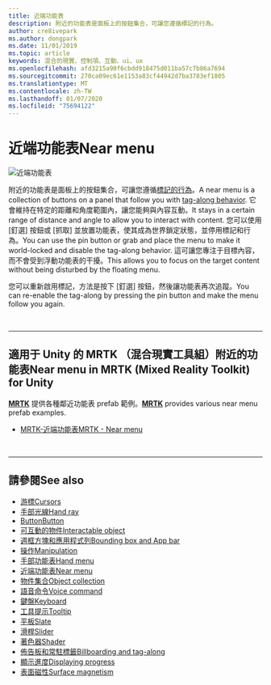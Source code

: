 ```yaml
---
title: 近端功能表
description: 附近的功能表是面板上的按鈕集合，可讓您遵循標記的行為。
author: cre8ivepark
ms.author: dongpark
ms.date: 11/01/2019
ms.topic: article
keywords: 混合的現實、控制項、互動、ui、ux
ms.openlocfilehash: afd3215a90f6cbdd918475d011ba57c7b86a7694
ms.sourcegitcommit: 270ca09ec61e1153a83cf44942d7ba3783ef1805
ms.translationtype: MT
ms.contentlocale: zh-TW
ms.lasthandoff: 01/07/2020
ms.locfileid: "75694122"
---
```

# <a name="near-menu"></a><span data-ttu-id="b7df6-104">近端功能表</span><span class="sxs-lookup"><span data-stu-id="b7df6-104">Near menu</span></span>

![近端功能表](images/UX/UX_Hero_NearMenu.jpg)

<span data-ttu-id="b7df6-106">附近的功能表是面板上的按鈕集合，可讓您遵循[標記的行為](billboarding-and-tag-along.md#what-is-a-tag-along)。</span><span class="sxs-lookup"><span data-stu-id="b7df6-106">A near menu is a collection of buttons on a panel that follow you with [tag-along behavior](billboarding-and-tag-along.md#what-is-a-tag-along).</span></span> <span data-ttu-id="b7df6-107">它會維持在特定的距離和角度範圍內，讓您能夠與內容互動。</span><span class="sxs-lookup"><span data-stu-id="b7df6-107">It stays in a certain range of distance and angle to allow you to interact with content.</span></span> <span data-ttu-id="b7df6-108">您可以使用 [釘選] 按鈕或 [抓取] 並放置功能表，使其成為世界鎖定狀態，並停用標記和行為。</span><span class="sxs-lookup"><span data-stu-id="b7df6-108">You can use the pin button or grab and place the menu to make it world-locked and disable the tag-along behavior.</span></span> <span data-ttu-id="b7df6-109">這可讓您專注于目標內容，而不會受到浮動功能表的干擾。</span><span class="sxs-lookup"><span data-stu-id="b7df6-109">This allows you to focus on the target content without being disturbed by the floating menu.</span></span>

<span data-ttu-id="b7df6-110">您可以重新啟用標記，方法是按下 [釘選] 按鈕，然後讓功能表再次追蹤。</span><span class="sxs-lookup"><span data-stu-id="b7df6-110">You can re-enable the tag-along by pressing the pin button and make the menu follow you again.</span></span>

<br>

---

## <a name="near-menu-in-mrtk-mixed-reality-toolkit-for-unity"></a><span data-ttu-id="b7df6-111">適用于 Unity 的 MRTK （混合現實工具組）附近的功能表</span><span class="sxs-lookup"><span data-stu-id="b7df6-111">Near menu in MRTK (Mixed Reality Toolkit) for Unity</span></span>
<span data-ttu-id="b7df6-112">**[MRTK](https://github.com/Microsoft/MixedRealityToolkit-Unity)** 提供各種鄰近功能表 prefab 範例。</span><span class="sxs-lookup"><span data-stu-id="b7df6-112">**[MRTK](https://github.com/Microsoft/MixedRealityToolkit-Unity)** provides various near menu prefab examples.</span></span>

* [<span data-ttu-id="b7df6-113">MRTK-近端功能表</span><span class="sxs-lookup"><span data-stu-id="b7df6-113">MRTK - Near menu</span></span>](https://microsoft.github.io/MixedRealityToolkit-Unity/Documentation/README_NearMenu.html)


<br>

---


## <a name="see-also"></a><span data-ttu-id="b7df6-114">請參閱</span><span class="sxs-lookup"><span data-stu-id="b7df6-114">See also</span></span>

* [<span data-ttu-id="b7df6-115">游標</span><span class="sxs-lookup"><span data-stu-id="b7df6-115">Cursors</span></span>](cursors.md)
* [<span data-ttu-id="b7df6-116">手部光線</span><span class="sxs-lookup"><span data-stu-id="b7df6-116">Hand ray</span></span>](point-and-commit.md)
* [<span data-ttu-id="b7df6-117">Button</span><span class="sxs-lookup"><span data-stu-id="b7df6-117">Button</span></span>](button.md)
* [<span data-ttu-id="b7df6-118">可互動的物件</span><span class="sxs-lookup"><span data-stu-id="b7df6-118">Interactable object</span></span>](interactable-object.md)
* [<span data-ttu-id="b7df6-119">週框方塊和應用程式列</span><span class="sxs-lookup"><span data-stu-id="b7df6-119">Bounding box and App bar</span></span>](app-bar-and-bounding-box.md)
* [<span data-ttu-id="b7df6-120">操作</span><span class="sxs-lookup"><span data-stu-id="b7df6-120">Manipulation</span></span>](direct-manipulation.md)
* [<span data-ttu-id="b7df6-121">手部功能表</span><span class="sxs-lookup"><span data-stu-id="b7df6-121">Hand menu</span></span>](hand-menu.md)
* [<span data-ttu-id="b7df6-122">近端功能表</span><span class="sxs-lookup"><span data-stu-id="b7df6-122">Near menu</span></span>](near-menu.md)
* [<span data-ttu-id="b7df6-123">物件集合</span><span class="sxs-lookup"><span data-stu-id="b7df6-123">Object collection</span></span>](object-collection.md)
* [<span data-ttu-id="b7df6-124">語音命令</span><span class="sxs-lookup"><span data-stu-id="b7df6-124">Voice command</span></span>](voice-input.md)
* [<span data-ttu-id="b7df6-125">鍵盤</span><span class="sxs-lookup"><span data-stu-id="b7df6-125">Keyboard</span></span>](keyboard.md)
* [<span data-ttu-id="b7df6-126">工具提示</span><span class="sxs-lookup"><span data-stu-id="b7df6-126">Tooltip</span></span>](tooltip.md)
* [<span data-ttu-id="b7df6-127">平板</span><span class="sxs-lookup"><span data-stu-id="b7df6-127">Slate</span></span>](slate.md)
* [<span data-ttu-id="b7df6-128">滑桿</span><span class="sxs-lookup"><span data-stu-id="b7df6-128">Slider</span></span>](slider.md)
* [<span data-ttu-id="b7df6-129">著色器</span><span class="sxs-lookup"><span data-stu-id="b7df6-129">Shader</span></span>](shader.md)
* [<span data-ttu-id="b7df6-130">佈告板和常駐標籤</span><span class="sxs-lookup"><span data-stu-id="b7df6-130">Billboarding and tag-along</span></span>](billboarding-and-tag-along.md)
* [<span data-ttu-id="b7df6-131">顯示進度</span><span class="sxs-lookup"><span data-stu-id="b7df6-131">Displaying progress</span></span>](progress.md)
* [<span data-ttu-id="b7df6-132">表面磁性</span><span class="sxs-lookup"><span data-stu-id="b7df6-132">Surface magnetism</span></span>](surface-magnetism.md)
